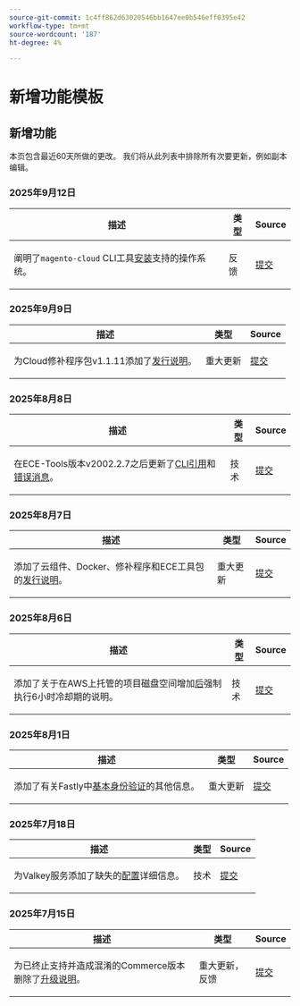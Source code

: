 ```yaml
---
source-git-commit: 1c4ff862d63020546bb1647ee0b546eff0395e42
workflow-type: tm+mt
source-wordcount: '187'
ht-degree: 4%

---
```

# 新增功能模板

## 新增功能

本页包含最近60天所做的更改。 我们将从此列表中排除所有次要更新，例如副本编辑。

### 2025年9月12日

<table style="table-layout:auto;">
  <thead>
    <tr>
      <th>描述</th>
      <th>类型</th>
      <th>Source</th>
    </tr>
  </thead>
  <tbody>
    <tr>
      <td><p>阐明了<code class="language-plaintext highlighter-rouge">magento-cloud</code> CLI工具<a href="https://experienceleague.adobe.com/zh-hans/docs/commerce-on-cloud/user-guide/dev-tools/cloud-cli/cloud-cli-overview">安装</a>支持的操作系统。</p>
</td>
      <td>
        反馈
      </td>
      <td><a href="https://github.com/AdobeDocs/commerce-on-cloud.en/commit/abae1d93c8e2a8cd9658c338835806f239c34464">提交</a></td>
    </tr>
  </tbody>
</table>

### 2025年9月9日

<table style="table-layout:auto;">
  <thead>
    <tr>
      <th>描述</th>
      <th>类型</th>
      <th>Source</th>
    </tr>
  </thead>
  <tbody>
    <tr>
      <td><p>为Cloud修补程序包v1.1.11添加了<a href="https://experienceleague.adobe.com/zh-hans/docs/commerce-on-cloud/user-guide/release-notes/cloud-patches">发行说明</a>。</p>
</td>
      <td>
        重大更新
      </td>
      <td><a href="https://github.com/AdobeDocs/commerce-on-cloud.en/commit/2b6f0790dbfb47472fd06db4a46e36c847873eb7">提交</a></td>
    </tr>
  </tbody>
</table>

### 2025年8月8日

<table style="table-layout:auto;">
  <thead>
    <tr>
      <th>描述</th>
      <th>类型</th>
      <th>Source</th>
    </tr>
  </thead>
  <tbody>
    <tr>
      <td><p>在ECE-Tools版本v2002.2.7之后更新了<a href="https://experienceleague.adobe.com/zh-hans/docs/commerce-on-cloud/user-guide/dev-tools/ece-tools/ece-tools-cli-reference">CLI引用</a>和<a href="https://experienceleague.adobe.com/zh-hans/docs/commerce-on-cloud/user-guide/dev-tools/ece-tools/error-reference">错误消息</a>。</p>
</td>
      <td>
        技术
      </td>
      <td><a href="https://github.com/AdobeDocs/commerce-on-cloud.en/commit/8cf7b01cbd9fe32a89d83db5b4eac7638b834c49">提交</a></td>
    </tr>
  </tbody>
</table>

### 2025年8月7日

<table style="table-layout:auto;">
  <thead>
    <tr>
      <th>描述</th>
      <th>类型</th>
      <th>Source</th>
    </tr>
  </thead>
  <tbody>
    <tr>
      <td><p>添加了云组件、Docker、修补程序和ECE工具包的<a href="https://experienceleague.adobe.com/zh-hans/docs/commerce-on-cloud/user-guide/release-notes/cloud-tools-suite">发行说明</a>。</p>
</td>
      <td>
        重大更新
      </td>
      <td><a href="https://github.com/AdobeDocs/commerce-on-cloud.en/commit/7aecdc89a2f4e0103cfe46ed1c2dc7b93566baf5">提交</a></td>
    </tr>
  </tbody>
</table>

### 2025年8月6日

<table style="table-layout:auto;">
  <thead>
    <tr>
      <th>描述</th>
      <th>类型</th>
      <th>Source</th>
    </tr>
  </thead>
  <tbody>
    <tr>
      <td><p>添加了关于在AWS上托管的项目磁盘空间增加<a href="https://experienceleague.adobe.com/zh-hans/docs/commerce-on-cloud/user-guide/develop/storage/manage-disk-space">后</a>强制执行6小时冷却期的说明。</p>
</td>
      <td>
        技术
      </td>
      <td><a href="https://github.com/AdobeDocs/commerce-on-cloud.en/commit/a04d056377da4fec9a54503d959f90ebf605de41">提交</a></td>
    </tr>
  </tbody>
</table>

### 2025年8月1日

<table style="table-layout:auto;">
  <thead>
    <tr>
      <th>描述</th>
      <th>类型</th>
      <th>Source</th>
    </tr>
  </thead>
  <tbody>
    <tr>
      <td><p>添加了有关Fastly中<a href="https://experienceleague.adobe.com/zh-hans/docs/commerce-on-cloud/user-guide/cdn/setup-fastly/fastly-custom-cache-configuration">基本身份验证</a>的其他信息。</p>
</td>
      <td>
        重大更新
      </td>
      <td><a href="https://github.com/AdobeDocs/commerce-on-cloud.en/commit/6d949fbbab631e633ba27641a48829d74856fcaa">提交</a></td>
    </tr>
  </tbody>
</table>

### 2025年7月18日

<table style="table-layout:auto;">
  <thead>
    <tr>
      <th>描述</th>
      <th>类型</th>
      <th>Source</th>
    </tr>
  </thead>
  <tbody>
    <tr>
      <td><p>为Valkey服务添加了缺失的<a href="https://experienceleague.adobe.com/zh-hans/docs/commerce-on-cloud/user-guide/configure/service/valkey">配置</a>详细信息。</p>
</td>
      <td>
        技术
      </td>
      <td><a href="https://github.com/AdobeDocs/commerce-on-cloud.en/commit/add0d4f3bd91b66fd1bd8f5306ff206076121871">提交</a></td>
    </tr>
  </tbody>
</table>

### 2025年7月15日

<table style="table-layout:auto;">
  <thead>
    <tr>
      <th>描述</th>
      <th>类型</th>
      <th>Source</th>
    </tr>
  </thead>
  <tbody>
    <tr>
      <td><p>为已终止支持并造成混淆的Commerce版本删除了<a href="https://experienceleague.adobe.com/zh-hans/docs/commerce-on-cloud/user-guide/develop/upgrade/commerce-version">升级说明</a>。</p>
</td>
      <td>
        重大更新，反馈
      </td>
      <td><a href="https://github.com/AdobeDocs/commerce-on-cloud.en/commit/7c0fcf520cd76f25d51f3a644a60132ac6028959">提交</a></td>
    </tr>
  </tbody>
</table>
